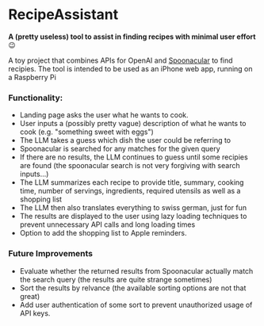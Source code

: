 # RecipeAssistant
**A (pretty useless) tool to assist in finding recipes with minimal user effort** :wink:

A toy project that combines APIs for OpenAI and [Spoonacular](https://spoonacular.com/food-api) to find recipies. The tool is intended to be used as an iPhone web app, running on a Raspberry Pi

### Functionality:
- Landing page asks the user what he wants to cook.
- User inputs a (possibly pretty vague) description of what he wants to cook (e.g. "something sweet with eggs")
- The LLM takes a guess which dish the user could be referring to
- Spoonacular is searched for any matches for the given query
- If there are no results, the LLM continues to guess until some recipies are found (the spoonacular search is not very forgiving with search inputs...)
- The LLM summarizes each recipe to provide title, summary, cooking time, number of servings, ingredients, required utensils as well as a shopping list
- The LLM then also translates everything to swiss german, just for fun
- The results are displayed to the user using lazy loading techniques to prevent unnecessary API calls and long loading times
- Option to add the shopping list to Apple reminders.

### Future Improvements
- Evaluate whether the returned results from Spoonacular actually match the search query (the results are quite strange sometimes)
- Sort the results by relvance (the available sorting options are not that great)
- Add user authentication of some sort to prevent unauthorized usage of API keys.
